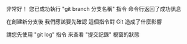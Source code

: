 非常好！
您已成功執行 "git branch 分支名稱" 指令
命令行返回了成功訊息

在創建新分支後
我們應該要先確認
這個指令對 Git 造成了什麼影響

請您先使用 "git log" 指令
來查看 "提交記錄" 視窗的狀態
